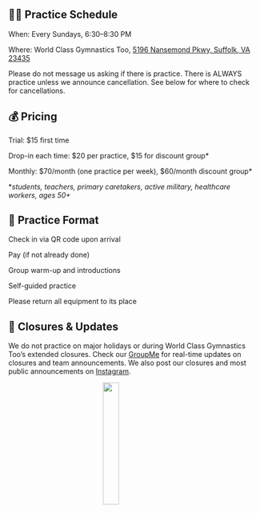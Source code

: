 <!---layout: page
title: "Practice Schedule"
permalink: /practice-schedule--->

## 🏋️‍♀️ Practice Schedule
When: Every Sundays, 6:30–8:30 PM 

Where: World Class Gymnastics Too, [5196 Nansemond Pkwy, Suffolk, VA 23435](https://maps.app.goo.gl/MApyPnr39rzwTv716)

Please do not message us asking if there is practice. There is ALWAYS practice unless we announce cancellation. See below for where to check for cancellations.

## 💰 Pricing
Trial: $15 first time

Drop-in each time: $20 per practice, $15 for discount group*

Monthly: $70/month (one practice per week), $60/month discount group*

*_students, teachers, primary caretakers, active military, healthcare workers, ages 50+_

## 🧘 Practice Format
Check in via QR code upon arrival

Pay (if not already done)

Group warm-up and introductions

Self-guided practice

Please return all equipment to its place

## 📅 Closures & Updates
We do not practice on major holidays or during World Class Gymnastics Too’s extended closures.
Check our [GroupMe](https://groupme.com/join_group/87617300/U5zsqMLk) for real-time updates on closures and team announcements.
We also post our closures and most public announcements on [Instagram](https://www.instagram.com/vbadultgymnasticsclub/).


<img 
  src="https://github.com/user-attachments/assets/18bd03fb-f1d8-4b1d-b1c7-21b6286b73f9" 
  style="display: block; margin: 0 auto; width: 25%; height: auto;" 
/>



